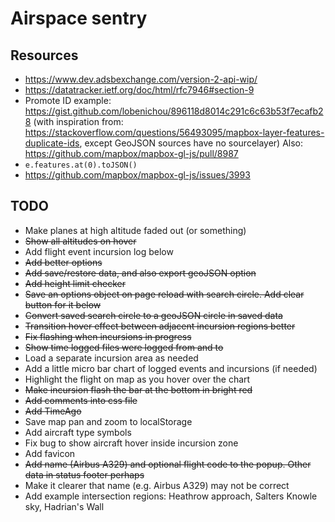 # Airspace sentry

## Resources
+ https://www.dev.adsbexchange.com/version-2-api-wip/
+ https://datatracker.ietf.org/doc/html/rfc7946#section-9
+ Promote ID example: https://gist.github.com/lobenichou/896118d8014c291c6c63b53f7ecafb28 (with inspiration from: https://stackoverflow.com/questions/56493095/mapbox-layer-features-duplicate-ids, except GeoJSON sources have no sourcelayer) Also: https://github.com/mapbox/mapbox-gl-js/pull/8987
+ `e.features.at(0).toJSON()`
+ https://github.com/mapbox/mapbox-gl-js/issues/3993

## TODO

+ Make planes at high altitude faded out (or something)
+ ~~Show all altitudes on hover~~
+ Add flight event incursion log below
+ ~~Add better options~~
+ ~~Add save/restore data, and also export geoJSON option~~
+ ~~Add height limit checker~~
+ ~~Save an options object on page reload with search circle. Add clear button for it below~~
+ ~~Convert saved search circle to a geoJSON circle in saved data~~
+ ~~Transition hover effect between adjacent incursion regions better~~
+ ~~Fix flashing when incursions in progress~~
+ ~~Show time logged files were logged from and to~~
+ Load a separate incursion area as needed
+ Add a little micro bar chart of logged events and incursions (if needed)
+ Highlight the flight on map as you hover over the chart
+ ~~Make incursion flash the bar at the bottom in bright red~~
+ ~~Add comments into css file~~
+ ~~Add TimeAgo~~
+ Save map pan and zoom to localStorage
+ Add aircraft type symbols
+ Fix bug to show aircraft hover inside incursion zone
+ Add favicon
+ ~~Add name (Airbus A329) and optional flight code to the popup. Other data in status footer perhaps~~
+ Make it clearer that name (e.g. Airbus A329) may not be correct
+ Add example intersection regions: Heathrow approach, Salters Knowle sky, Hadrian's Wall
